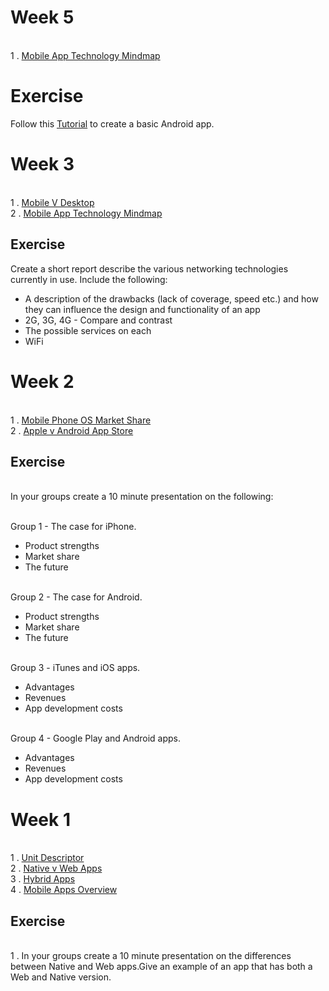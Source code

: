 # Week 5

<br>1 . [Mobile App Technology Mindmap](https://drive.google.com/file/d/0B-CFaefA1v4RVnpDbmlQVDJVTWs/view?usp=docslist_api)
	
# Exercise

Follow this [Tutorial](https://developer.android.com/training/basics/firstapp/index.html) to create a basic Android app.


# Week 3

<br>1 . [Mobile V Desktop](https://www.smartinsights.com/mobile-marketing/mobile-marketing-analytics/mobile-marketing-statistics/)
<br>2 . [Mobile App Technology Mindmap](https://drive.google.com/file/d/0B-CFaefA1v4RVnpDbmlQVDJVTWs/view?usp=docslist_api)

## Exercise

Create a short report describe the various networking technologies currently in use. Include the following:
<ul>

<li>A description of the drawbacks (lack of coverage, speed etc.) and how they can influence the design and functionality of an app
<li>2G, 3G, 4G - Compare and contrast
<li>The possible services on each
<li>WiFi
</ul>


# Week 2
<br>1 . [Mobile Phone OS Market Share](http://www.idc.com/prodserv/smartphone-os-market-share.jsp)
<br>2 . [Apple v Android App Store](http://mobiledevices.about.com/od/additionalresources/a/Ios-App-Store-Vs-Google-Play-Store-For-App-Developers.htm)

## Exercise

<br>In your groups create a 10 minute presentation on the following:

<br>Group 1 - The case for iPhone. 
<ul>
<li>Product strengths
<li>Market share
<li>The future
</ul>

<br>Group 2 - The case for Android.
<ul>
<li>Product strengths
<li>Market share
<li>The future
</ul>

<br>Group 3 - iTunes and iOS apps. 
<ul>
<li>Advantages
<li>Revenues
<li>App development costs
</ul>

<br>Group 4 - Google Play and Android apps.
<ul>
<li>Advantages
<li>Revenues
<li>App development costs
</ul>


# Week 1

<br>1 . [Unit Descriptor](http://www.sqa.org.uk/sqa/files/hn/H17R35.pdf)
<br>2 . [Native v Web Apps](https://docs.google.com/presentation/d/1xQCI7S7X_4rVDZWJ8ZWuXp1oHm4957Jv9leLL_kAvOg/edit?usp=docslist_api)
<br>3 . [Hybrid Apps](https://developer.telerik.com/featured/what-is-a-hybrid-mobile-app/)
<br>4 . [Mobile Apps Overview](https://socialwebbiz.files.wordpress.com/2011/09/appsillustrated_nativewebhybrid.jpg)

## Exercise 

<br>1 . In your groups create a 10 minute presentation on the differences between Native and Web apps.Give an example of an app that has both a Web and Native version.  

<!--
<br>3 . [Mobile App Technology Mindmap](https://drive.google.com/file/d/0B-CFaefA1v4RVnpDbmlQVDJVTWs/view?usp=docslist_api)
<br>4 . [Mobile Phone OS Market Share](http://www.idc.com/prodserv/smartphone-os-market-share.jsp)
<br>5 . [Apple v Android App Store](http://mobiledevices.about.com/od/additionalresources/a/Ios-App-Store-Vs-Google-Play-Store-For-App-Developers.htm)
<br>6 . [Native v Web Apps](https://docs.google.com/presentation/d/1xQCI7S7X_4rVDZWJ8ZWuXp1oHm4957Jv9leLL_kAvOg/edit?usp=docslist_api)
<br>7 . [Security And Legislation](https://docs.google.com/presentation/d/19Hok8rf60JAQLhROpDj0E4vBtJSE2gR5d-WJrzKE-SI/edit?usp=docslist_api)
<br>8 . [Networks](https://docs.google.com/presentation/d/1z2BuiiUoBmTc6jAY1RJUW9VuegsQAuZpS-YxiDsV9Ds/edit?usp=docslist_api)
-->
